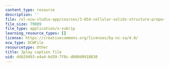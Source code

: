 ```yaml
---
content_type: resource
description: ''
file: /ol-ocw-studio-app/courses/3-054-cellular-solids-structure-properties-and-applications-spring-2015/d4b29493e4a46d397f8cd080d0918838_q-uLJN8upWE.srt
file_size: 79809
file_type: application/x-subrip
learning_resource_types: []
license: https://creativecommons.org/licenses/by-nc-sa/4.0/
ocw_type: OCWFile
resourcetype: Other
title: 3play caption file
uid: d4b29493-e4a4-6d39-7f8c-d080d0918838
---
```

